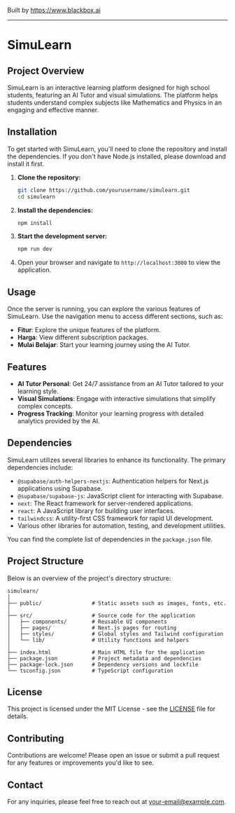 
Built by https://www.blackbox.ai

---

# SimuLearn

## Project Overview
SimuLearn is an interactive learning platform designed for high school students, featuring an AI Tutor and visual simulations. The platform helps students understand complex subjects like Mathematics and Physics in an engaging and effective manner.

## Installation
To get started with SimuLearn, you'll need to clone the repository and install the dependencies. If you don't have Node.js installed, please download and install it first.

1. **Clone the repository:**
   ```bash
   git clone https://github.com/yourusername/simulearn.git
   cd simulearn
   ```

2. **Install the dependencies:**
   ```bash
   npm install
   ```

3. **Start the development server:**
   ```bash
   npm run dev
   ```

4. Open your browser and navigate to `http://localhost:3000` to view the application.

## Usage
Once the server is running, you can explore the various features of SimuLearn. Use the navigation menu to access different sections, such as:
- **Fitur**: Explore the unique features of the platform.
- **Harga**: View different subscription packages.
- **Mulai Belajar**: Start your learning journey using the AI Tutor.

## Features
- **AI Tutor Personal**: Get 24/7 assistance from an AI Tutor tailored to your learning style.
- **Visual Simulations**: Engage with interactive simulations that simplify complex concepts.
- **Progress Tracking**: Monitor your learning progress with detailed analytics provided by the AI.

## Dependencies
SimuLearn utilizes several libraries to enhance its functionality. The primary dependencies include:
- `@supabase/auth-helpers-nextjs`: Authentication helpers for Next.js applications using Supabase.
- `@supabase/supabase-js`: JavaScript client for interacting with Supabase.
- `next`: The React framework for server-rendered applications.
- `react`: A JavaScript library for building user interfaces.
- `tailwindcss`: A utility-first CSS framework for rapid UI development.
- Various other libraries for automation, testing, and development utilities.

You can find the complete list of dependencies in the `package.json` file.

## Project Structure
Below is an overview of the project's directory structure:

```
simulearn/
│
├── public/                # Static assets such as images, fonts, etc.
│
├── src/                   # Source code for the application
│   ├── components/        # Reusable UI components
│   ├── pages/             # Next.js pages for routing
│   ├── styles/            # Global styles and Tailwind configuration
│   └── lib/               # Utility functions and helpers
│
├── index.html             # Main HTML file for the application
├── package.json           # Project metadata and dependencies
├── package-lock.json      # Dependency versions and lockfile
└── tsconfig.json          # TypeScript configuration
```

## License
This project is licensed under the MIT License - see the [LICENSE](LICENSE) file for details.

## Contributing
Contributions are welcome! Please open an issue or submit a pull request for any features or improvements you'd like to see.

## Contact
For any inquiries, please feel free to reach out at [your-email@example.com](mailto:your-email@example.com).